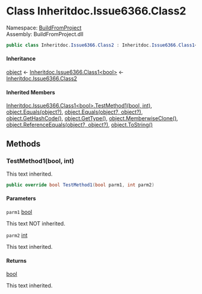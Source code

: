 ﻿# <a id="BuildFromProject_Inheritdoc_Issue6366_Class2"></a> Class Inheritdoc.Issue6366.Class2

Namespace: [BuildFromProject](BuildFromProject.md)  
Assembly: BuildFromProject.dll  

```csharp
public class Inheritdoc.Issue6366.Class2 : Inheritdoc.Issue6366.Class1<bool>
```

#### Inheritance

[object](https://learn.microsoft.com/dotnet/api/system.object) ← 
[Inheritdoc.Issue6366.Class1<bool\>](BuildFromProject.Inheritdoc.Issue6366.Class1\-1.md) ← 
[Inheritdoc.Issue6366.Class2](BuildFromProject.Inheritdoc.Issue6366.Class2.md)

#### Inherited Members

[Inheritdoc.Issue6366.Class1<bool\>.TestMethod1\(bool, int\)](BuildFromProject.Inheritdoc.Issue6366.Class1\-1.md\#BuildFromProject\_Inheritdoc\_Issue6366\_Class1\_1\_TestMethod1\_\_0\_System\_Int32\_), 
[object.Equals\(object?\)](https://learn.microsoft.com/dotnet/api/system.object.equals\#system\-object\-equals\(system\-object\)), 
[object.Equals\(object?, object?\)](https://learn.microsoft.com/dotnet/api/system.object.equals\#system\-object\-equals\(system\-object\-system\-object\)), 
[object.GetHashCode\(\)](https://learn.microsoft.com/dotnet/api/system.object.gethashcode), 
[object.GetType\(\)](https://learn.microsoft.com/dotnet/api/system.object.gettype), 
[object.MemberwiseClone\(\)](https://learn.microsoft.com/dotnet/api/system.object.memberwiseclone), 
[object.ReferenceEquals\(object?, object?\)](https://learn.microsoft.com/dotnet/api/system.object.referenceequals), 
[object.ToString\(\)](https://learn.microsoft.com/dotnet/api/system.object.tostring)

## Methods

### <a id="BuildFromProject_Inheritdoc_Issue6366_Class2_TestMethod1_System_Boolean_System_Int32_"></a> TestMethod1\(bool, int\)

This text inherited.

```csharp
public override bool TestMethod1(bool parm1, int parm2)
```

#### Parameters

`parm1` [bool](https://learn.microsoft.com/dotnet/api/system.boolean)

This text NOT inherited.

`parm2` [int](https://learn.microsoft.com/dotnet/api/system.int32)

This text inherited.

#### Returns

 [bool](https://learn.microsoft.com/dotnet/api/system.boolean)

This text inherited.


